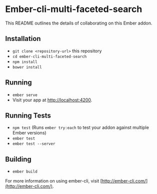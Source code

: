 # Ember-cli-multi-faceted-search

This README outlines the details of collaborating on this Ember addon.

## Installation

* `git clone <repository-url>` this repository
* `cd ember-cli-multi-faceted-search`
* `npm install`
* `bower install`

## Running

* `ember serve`
* Visit your app at [http://localhost:4200](http://localhost:4200).

## Running Tests

* `npm test` (Runs `ember try:each` to test your addon against multiple Ember versions)
* `ember test`
* `ember test --server`

## Building

* `ember build`

For more information on using ember-cli, visit [http://ember-cli.com/](http://ember-cli.com/).

